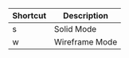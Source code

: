 


| Shortcut | Description    |
|----------|----------------|
| s        | Solid Mode     |
| w        | Wireframe Mode |

